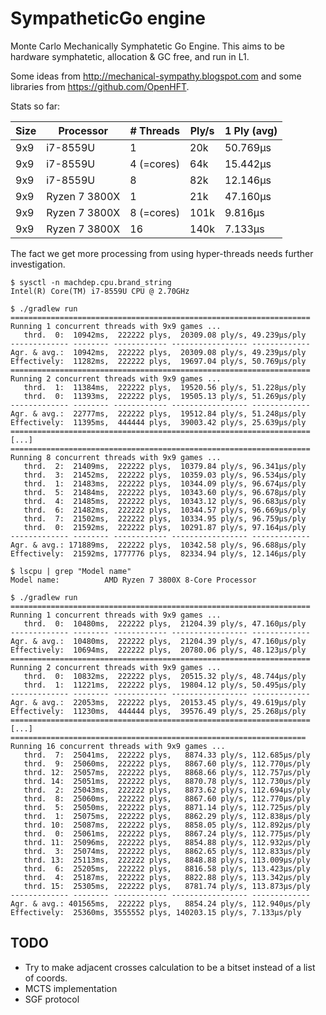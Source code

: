 # SympatheticGo engine

Monte Carlo Mechanically Symphatetic Go Engine.
This aims to be hardware symphatetic, allocation & GC free, and run in L1.

Some ideas from http://mechanical-sympathy.blogspot.com and some libraries from https://github.com/OpenHFT.

Stats so far:

| Size| Processor     | # Threads  | Ply/s | 1 Ply (avg)   |
|-----|---------------|------------|-------|---------------|
| 9x9 | i7-8559U      | 1          | 20k   | 50.769μs      |
| 9x9 | i7-8559U      | 4 (=cores) | 64k   | 15.442μs      |
| 9x9 | i7-8559U      | 8          | 82k   | 12.146μs      |
| 9x9 | Ryzen 7 3800X | 1          | 21k   | 47.160μs      |  
| 9x9 | Ryzen 7 3800X | 8 (=cores) | 101k  | 9.816μs       |               
| 9x9 | Ryzen 7 3800X | 16         | 140k  | 7.133μs       |

The fact we get more processing from using hyper-threads needs further investigation.

```
$ sysctl -n machdep.cpu.brand_string
Intel(R) Core(TM) i7-8559U CPU @ 2.70GHz

$ ./gradlew run
===================================================================
Running 1 concurrent threads with 9x9 games ...
   thrd.  0:  10942ms,  222222 plys,  20309.08 ply/s, 49.239μs/ply
------------- -------- ------------ ----------------- -------------
Agr. & avg.:  10942ms,  222222 plys,  20309.08 ply/s, 49.239μs/ply
Effectively:  11282ms,  222222 plys,  19697.04 ply/s, 50.769μs/ply
===================================================================
Running 2 concurrent threads with 9x9 games ...
   thrd.  1:  11384ms,  222222 plys,  19520.56 ply/s, 51.228μs/ply
   thrd.  0:  11393ms,  222222 plys,  19505.13 ply/s, 51.269μs/ply
------------- -------- ------------ ----------------- -------------
Agr. & avg.:  22777ms,  222222 plys,  19512.84 ply/s, 51.248μs/ply
Effectively:  11395ms,  444444 plys,  39003.42 ply/s, 25.639μs/ply
===================================================================
[...]
===================================================================
Running 8 concurrent threads with 9x9 games ...
   thrd.  2:  21409ms,  222222 plys,  10379.84 ply/s, 96.341μs/ply
   thrd.  3:  21452ms,  222222 plys,  10359.03 ply/s, 96.534μs/ply
   thrd.  1:  21483ms,  222222 plys,  10344.09 ply/s, 96.674μs/ply
   thrd.  5:  21484ms,  222222 plys,  10343.60 ply/s, 96.678μs/ply
   thrd.  4:  21485ms,  222222 plys,  10343.12 ply/s, 96.683μs/ply
   thrd.  6:  21482ms,  222222 plys,  10344.57 ply/s, 96.669μs/ply
   thrd.  7:  21502ms,  222222 plys,  10334.95 ply/s, 96.759μs/ply
   thrd.  0:  21592ms,  222222 plys,  10291.87 ply/s, 97.164μs/ply
------------- -------- ------------ ----------------- -------------
Agr. & avg.: 171889ms,  222222 plys,  10342.58 ply/s, 96.688μs/ply
Effectively:  21592ms, 1777776 plys,  82334.94 ply/s, 12.146μs/ply
```

```
$ lscpu | grep "Model name"
Model name:          AMD Ryzen 7 3800X 8-Core Processor

$ ./gradlew run
===================================================================
Running 1 concurrent threads with 9x9 games ...
   thrd.  0:  10480ms,  222222 plys,  21204.39 ply/s, 47.160μs/ply
------------- -------- ------------ ----------------- -------------
Agr. & avg.:  10480ms,  222222 plys,  21204.39 ply/s, 47.160μs/ply
Effectively:  10694ms,  222222 plys,  20780.06 ply/s, 48.123μs/ply
===================================================================
Running 2 concurrent threads with 9x9 games ...
   thrd.  0:  10832ms,  222222 plys,  20515.32 ply/s, 48.744μs/ply
   thrd.  1:  11221ms,  222222 plys,  19804.12 ply/s, 50.495μs/ply
------------- -------- ------------ ----------------- -------------
Agr. & avg.:  22053ms,  222222 plys,  20153.45 ply/s, 49.619μs/ply
Effectively:  11230ms,  444444 plys,  39576.49 ply/s, 25.268μs/ply
===================================================================
[...]
==================================================================
Running 16 concurrent threads with 9x9 games ...
   thrd.  7:  25041ms,  222222 plys,   8874.33 ply/s, 112.685μs/ply
   thrd.  9:  25060ms,  222222 plys,   8867.60 ply/s, 112.770μs/ply
   thrd. 12:  25057ms,  222222 plys,   8868.66 ply/s, 112.757μs/ply
   thrd. 14:  25051ms,  222222 plys,   8870.78 ply/s, 112.730μs/ply
   thrd.  2:  25043ms,  222222 plys,   8873.62 ply/s, 112.694μs/ply
   thrd.  8:  25060ms,  222222 plys,   8867.60 ply/s, 112.770μs/ply
   thrd.  5:  25050ms,  222222 plys,   8871.14 ply/s, 112.725μs/ply
   thrd.  1:  25075ms,  222222 plys,   8862.29 ply/s, 112.838μs/ply
   thrd. 10:  25087ms,  222222 plys,   8858.05 ply/s, 112.892μs/ply
   thrd.  0:  25061ms,  222222 plys,   8867.24 ply/s, 112.775μs/ply
   thrd. 11:  25096ms,  222222 plys,   8854.88 ply/s, 112.932μs/ply
   thrd.  3:  25074ms,  222222 plys,   8862.65 ply/s, 112.833μs/ply
   thrd. 13:  25113ms,  222222 plys,   8848.88 ply/s, 113.009μs/ply
   thrd.  6:  25205ms,  222222 plys,   8816.58 ply/s, 113.423μs/ply
   thrd.  4:  25187ms,  222222 plys,   8822.88 ply/s, 113.342μs/ply
   thrd. 15:  25305ms,  222222 plys,   8781.74 ply/s, 113.873μs/ply
------------- -------- ------------ ----------------- -------------
Agr. & avg.: 401565ms,  222222 plys,   8854.24 ply/s, 112.940μs/ply
Effectively:  25360ms, 3555552 plys, 140203.15 ply/s, 7.133μs/ply
```

## TODO
- Try to make adjacent crosses calculation to be a bitset instead of a list of coords.
- MCTS implementation
- SGF protocol

